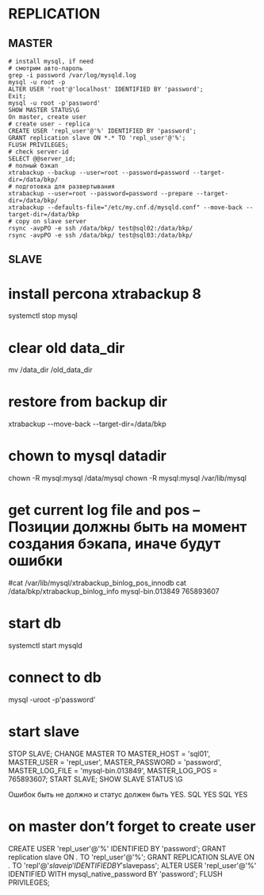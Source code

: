 # REPLICATION
## MASTER
```
# install mysql, if need
# смотрим авто-пароль
grep -i password /var/log/mysqld.log
mysql -u root -p
ALTER USER 'root'@'localhost' IDENTIFIED BY 'password';
Exit;
mysql -u root -p'password'
SHOW MASTER STATUS\G
On master, create user
# create user - replica
CREATE USER 'repl_user'@'%' IDENTIFIED BY 'password';
GRANT replication slave ON *.* TO 'repl_user'@'%';
FLUSH PRIVILEGES;
# check server-id
SELECT @@server_id;
# полный бэкап
xtrabackup --backup --user=root --password=password --target-dir=/data/bkp/
# подготовка для развертывания
xtrabackup --user=root --password=password --prepare --target-dir=/data/bkp/
xtrabackup --defaults-file="/etc/my.cnf.d/mysqld.conf" --move-back --target-dir=/data/bkp			 
# copy on slave server
rsync -avpPO -e ssh /data/bkp/ test@sql02:/data/bkp/
rsync -avpPO -e ssh /data/bkp/ test@sql03:/data/bkp/
```
## SLAVE
# install percona xtrabackup 8
systemctl stop mysql
# clear old data_dir
mv /data_dir /old_data_dir 

# restore from backup dir
xtrabackup --move-back --target-dir=/data/bkp
# chown to mysql datadir
chown -R mysql:mysql /data/mysql
chown -R mysql:mysql /var/lib/mysql
# get current log file and pos – Позиции должны быть на момент создания бэкапа, иначе будут ошибки
#cat /var/lib/mysql/xtrabackup_binlog_pos_innodb
cat /data/bkp/xtrabackup_binlog_info
mysql-bin.013849	765893607

# start db
systemctl start mysqld
# connect to db
mysql -uroot -p'password'

# start slave
STOP SLAVE;
CHANGE MASTER TO MASTER_HOST = 'sql01', MASTER_USER = 'repl_user', MASTER_PASSWORD = 'password', MASTER_LOG_FILE = 'mysql-bin.013849', MASTER_LOG_POS = 765893607;
START SLAVE;
SHOW SLAVE STATUS \G

Ошибок быть не должно и статус должен быть YES.
SQL YES
SQL YES


# on master don’t forget to create user
CREATE USER 'repl_user'@'%' IDENTIFIED BY 'password';
GRANT replication slave ON *.* TO 'repl_user'@'%';
GRANT REPLICATION SLAVE ON *.*  TO 'repl'@'$slaveip' IDENTIFIED BY '$slavepass';
ALTER USER 'repl_user'@'%' IDENTIFIED WITH mysql_native_password BY 'password';
FLUSH PRIVILEGES;


```
